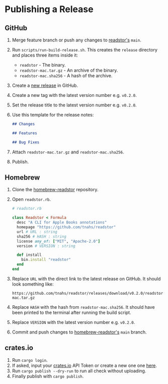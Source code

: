 # Publishing a Release

## GitHub

1. Merge feature branch or push any changes to [readstor's](https://github.com/tnahs/readstor) `main`.
2. Run `scripts/run-build-release.sh`. This creates the `release` directory and places three items inside it:
    - `readstor` - The binary.
    - `readstor-mac.tar.gz` - An archive of the binary.
    - `readstor-mac.sha256` - A hash of the archive.
3. Create a [new release](https://github.com/tnahs/readstor/releases/new) in GitHub.
4. Create a new tag with the latest version number e.g. `v0.2.0`.
5. Set the release title to the latest version number e.g. `v0.2.0`.
6. Use this template for the release notes:

    ```markdown
    ## Changes

    ## Features

    ## Bug Fixes
    ```

7. Attach  `readstor-mac.tar.gz` and `readstor-mac.sha256`.
8. Publish.

## Homebrew

1. Clone the [homebrew-readstor](https://github.com/tnahs/homebrew-readstor) repository.
2. Open `readstor.rb`.

    ```ruby
    # readstor.rb

    class Readstor < Formula
      desc "A CLI for Apple Books annotations"
      homepage "https://github.com/tnahs/readstor"
      url # URL : string
      sha256 # HASH : string
      license any_of: ["MIT", "Apache-2.0"]
      version # VERSION : string
    
      def install
        bin.install "readstor"
      end
    end
    ```

3. Replace `URL` with the direct link to the latest release on GitHub. It should look something like:

    ```plaintext
    https://github.com/tnahs/readstor/releases/download/v0.2.0/readstor-mac.tar.gz
    ```

4. Replace `HASH` with the hash from `readstor-mac.sha256`. It should have been printed to the terminal after running the build script.
5. Replace `VERSION` with the latest version number e.g. `v0.2.0`.
6. Commit and push changes to [homebrew-readstor's](https://github.com/tnahs/homebrew-readstor) `main` branch.

## crates.io

1. Run `cargo login`.
2. If asked, input your [crates.io](https://crates.io) API Token or create a new one one [here](https://crates.io/settings/tokens).
3. Run `cargo publish --dry-run` to run all check without uploading.
4. Finally publish with `cargo publish`.

